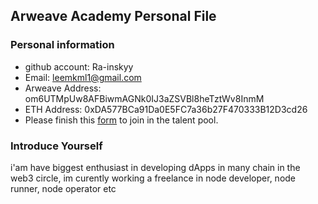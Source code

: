 ## Arweave Academy Personal File

### Personal information

- github account: Ra-inskyy
- Email: leemkml1@gmail.com
- Arweave Address: om6UTMpUw8AFBiwmAGNk0IJ3aZSVBl8heTztWv8InmM
- ETH Address: 0xDA577BCa91Da0E5FC7a36b27F470333B12D3cd26
- Please finish this [form](https://docs.google.com/forms/d/e/1FAIpQLSfWA5fIIcBgmRppm3jNz5vmf9Mai_QMVil-2pO4r7YKn_Zhtw/viewform?usp=sf_link) to join in the talent pool.

### Introduce Yourself
 i'am have biggest enthusiast in developing dApps in many chain in the web3 circle, im curently working a freelance in node developer, node runner, node operator etc
